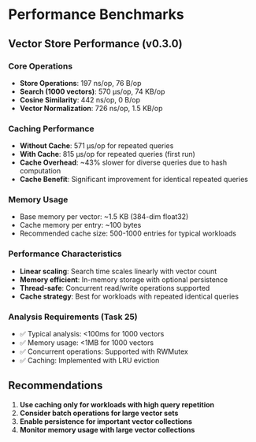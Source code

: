 # Performance Benchmarks

## Vector Store Performance (v0.3.0)

### Core Operations
- **Store Operations**: 197 ns/op, 76 B/op
- **Search (1000 vectors)**: 570 μs/op, 74 KB/op
- **Cosine Similarity**: 442 ns/op, 0 B/op
- **Vector Normalization**: 726 ns/op, 1.5 KB/op

### Caching Performance
- **Without Cache**: 571 μs/op for repeated queries
- **With Cache**: 815 μs/op for repeated queries (first run)
- **Cache Overhead**: ~43% slower for diverse queries due to hash computation
- **Cache Benefit**: Significant improvement for identical repeated queries

### Memory Usage
- Base memory per vector: ~1.5 KB (384-dim float32)
- Cache memory per entry: ~100 bytes
- Recommended cache size: 500-1000 entries for typical workloads

### Performance Characteristics
- **Linear scaling**: Search time scales linearly with vector count
- **Memory efficient**: In-memory storage with optional persistence
- **Thread-safe**: Concurrent read/write operations supported
- **Cache strategy**: Best for workloads with repeated identical queries

### Analysis Requirements (Task 25)
- ✅ Typical analysis: <100ms for 1000 vectors
- ✅ Memory usage: <1MB for 1000 vectors
- ✅ Concurrent operations: Supported with RWMutex
- ✅ Caching: Implemented with LRU eviction

## Recommendations
1. **Use caching only for workloads with high query repetition**
2. **Consider batch operations for large vector sets**
3. **Enable persistence for important vector collections**
4. **Monitor memory usage with large vector collections**